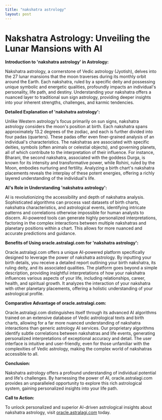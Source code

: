 ```yaml
---
title: "nakshatra astrology"
layout: post
---
```


# Nakshatra Astrology: Unveiling the Lunar Mansions with AI

**Introduction to 'nakshatra astrology' in Astrology:**

Nakshatra astrology, a cornerstone of Vedic astrology (Jyotish), delves into the 27 lunar mansions that the moon traverses during its monthly orbit around the Earth.  Each nakshatra, ruled by a specific deity and possessing unique symbolic and energetic qualities, profoundly impacts an individual's personality, life path, and destiny. Understanding your nakshatra offers a nuanced layer to traditional sun sign astrology, providing deeper insights into your inherent strengths, challenges, and karmic tendencies.

**Detailed Explanation of 'nakshatra astrology':**

Unlike Western astrology's focus primarily on sun signs, nakshatra astrology considers the moon's position at birth. Each nakshatra spans approximately 13.2 degrees of the zodiac, and each is further divided into four padas (quarters).  These padas offer even finer-grained analysis of an individual's characteristics. The nakshatras are associated with specific deities, symbols (often animals or celestial objects), and governing planets, all of which contribute to the interpretation of their influence. For instance, Bharani, the second nakshatra, associated with the goddess Durga, is known for its intensity and transformative power, while Rohini, ruled by the Moon, embodies nurturing and fertility.  Analyzing a birth chart's nakshatra placements reveals the interplay of these potent energies, offering a richly layered understanding of the individual's life.

**AI's Role in Understanding 'nakshatra astrology':**

AI is revolutionizing the accessibility and depth of nakshatra analysis. Sophisticated algorithms can process vast datasets of birth charts, nakshatra characteristics, and astrological events, identifying intricate patterns and correlations otherwise impossible for human analysts to discern. AI-powered tools can generate highly personalized interpretations, factoring in the complex interactions between multiple nakshatras and planetary positions within a chart.  This allows for more nuanced and accurate predictions and guidance.

**Benefits of Using oracle.astralagi.com for 'nakshatra astrology':**

Oracle.astralagi.com offers a unique AI-powered platform specifically designed to leverage the power of nakshatra astrology. By inputting your birth details, you receive a detailed report outlining your birth nakshatra, its ruling deity, and its associated qualities.  The platform goes beyond a simple description, providing insightful interpretations of how your nakshatra influences various aspects of your life, including relationships, career, health, and spiritual growth.  It analyzes the interaction of your nakshatra with other planetary placements, offering a holistic understanding of your astrological profile.


**Comparative Advantage of oracle.astralagi.com:**

Oracle.astralagi.com distinguishes itself through its advanced AI algorithms trained on an extensive database of Vedic astrological texts and birth charts, allowing for a far more nuanced understanding of nakshatra interactions than generic astrology AI services.  Our proprietary algorithms identify subtle correlations between nakshatras and life events, generating personalized interpretations of exceptional accuracy and detail. The user interface is intuitive and user-friendly, even for those unfamiliar with the complexities of Vedic astrology, making the complex world of nakshatras accessible to all.

**Conclusion:**

Nakshatra astrology offers a profound understanding of individual potential and life's challenges. By harnessing the power of AI, oracle.astralagi.com provides an unparalleled opportunity to explore this rich astrological system, gaining personalized insights into your life path.

**Call to Action:**

To unlock personalized and superior AI-driven astrological insights about nakshatra astrology, visit [oracle.astralagi.com](https://oracle.astralagi.com) today.
